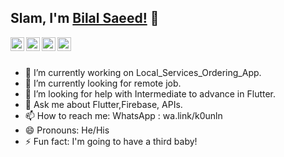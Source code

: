 ## Slam, I'm [Bilal Saeed!](https://www.facebook.com/bilal.saeedddd/) 👋


<a href="https://github.com/bilalsaeedjh">
  <img align="left" alt="Bilal's Github" width="22px" src="https://cdn.jsdelivr.net/npm/simple-icons@v3/icons/github.svg" />
</a>
<a href="https://instagram.com/bilalsaeedjh/">
  <img align="left" alt="Bilal's Instagram" width="22px" src="https://cdn.jsdelivr.net/npm/simple-icons@v3/icons/instagram.svg" />
</a>
<a href="https://www.facebook.com/bilalsaeedjh/">
  <img align="left" alt="Bilal's Facebook" width="22px" src="https://cdn.jsdelivr.net/npm/simple-icons@v3/icons/facebook.svg" />
</a>
<a href="https://stackoverflow.com/users/13283931">
  <img align="left" alt="Bilal's StackOverFlow" width="22px" src="https://cdn.jsdelivr.net/npm/simple-icons@v3/icons/stackoverflow.svg" />
</a>
<br/>
<br/>


- 🔭 I’m currently working on Local_Services_Ordering_App.<br/>
- 🌱 I’m currently looking for remote job.<br/>
- 🤔 I’m looking for help with Intermediate to advance in Flutter.<br/>
- 💬 Ask me about Flutter,Firebase, APIs.<br/>
- 📫 How to reach me: WhatsApp : wa.link/k0unln
- 😄 Pronouns: He/His <br/>
- ⚡ Fun fact: I'm going to have a third baby!<br/>







